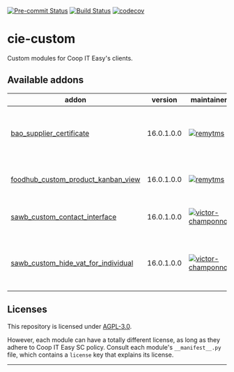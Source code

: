 
<!-- /!\ Non OCA Context : Set here the badge of your runbot / runboat instance. -->
[![Pre-commit Status](https://github.com/coopiteasy/cie-custom/actions/workflows/pre-commit.yml/badge.svg?branch=16.0)](https://github.com/coopiteasy/cie-custom/actions/workflows/pre-commit.yml?query=branch%3A16.0)
[![Build Status](https://github.com/coopiteasy/cie-custom/actions/workflows/test.yml/badge.svg?branch=16.0)](https://github.com/coopiteasy/cie-custom/actions/workflows/test.yml?query=branch%3A16.0)
[![codecov](https://codecov.io/gh/coopiteasy/cie-custom/branch/16.0/graph/badge.svg)](https://codecov.io/gh/coopiteasy/cie-custom)
<!-- /!\ Non OCA Context : Set here the badge of your translation instance. -->

<!-- /!\ do not modify above this line -->

# cie-custom

Custom modules for Coop IT Easy's clients.

<!-- /!\ do not modify below this line -->

<!-- prettier-ignore-start -->

[//]: # (addons)

Available addons
----------------
addon | version | maintainers | summary
--- | --- | --- | ---
[bao_supplier_certificate](bao_supplier_certificate/) | 16.0.1.0.0 | [![remytms](https://github.com/remytms.png?size=30px)](https://github.com/remytms) | Custom certificates for supplier of Boucher À Oreilles
[foodhub_custom_product_kanban_view](foodhub_custom_product_kanban_view/) | 16.0.1.0.0 | [![remytms](https://github.com/remytms.png?size=30px)](https://github.com/remytms) | Adapt the kanban view for product
[sawb_custom_contact_interface](sawb_custom_contact_interface/) | 16.0.1.0.0 | [![victor-champonnois](https://github.com/victor-champonnois.png?size=30px)](https://github.com/victor-champonnois) | SAWB Custom : Contact Interface.
[sawb_custom_hide_vat_for_individual](sawb_custom_hide_vat_for_individual/) | 16.0.1.0.0 | [![victor-champonnois](https://github.com/victor-champonnois.png?size=30px)](https://github.com/victor-champonnois) | Hide the partner's VAT field if the partner is an individual.

[//]: # (end addons)

<!-- prettier-ignore-end -->

## Licenses

This repository is licensed under [AGPL-3.0](LICENSE).

However, each module can have a totally different license, as long as they adhere to Coop IT Easy SC
policy. Consult each module's `__manifest__.py` file, which contains a `license` key
that explains its license.

----
<!-- /!\ Non OCA Context : Set here the full description of your organization. -->
